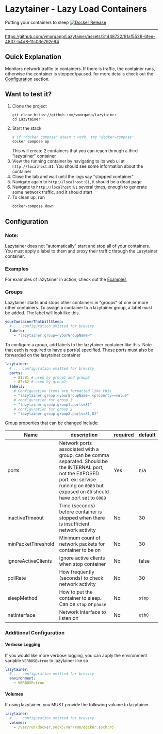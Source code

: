 # Lazytainer - Lazy Load Containers

Putting your containers to sleep
[![Docker Release](https://github.com/vmorganp/Lazytainer/actions/workflows/release.yml/badge.svg)](https://github.com/vmorganp/Lazytainer/actions/workflows/release.yml)

---

https://github.com/vmorganp/Lazytainer/assets/31448722/91af5528-6fee-4837-b4d8-11c03e792e94

## Quick Explanation

Monitors network traffic to containers. If there is traffic, the container runs, otherwise the container is stopped/paused. for more details check out the [Configuration](##Configuration) section.

## Want to test it?

1. Clone the project
   ```
   git clone https://github.com/vmorganp/Lazytainer
   cd Lazytainer
   ```
2. Start the stack
   ```sh
   # if "docker compose" doesn't work, try "docker-compose"
   docker compose up
   ```
   This will create 2 containers that you can reach through a third "lazytainer" container
3. View the running container by navigating to its web ui at `http://localhost:81`. You should see some information about the container
4. Close the tab and wait until the logs say "stopped container"
5. Navigate again to `http://localhost:81`, it should be a dead page
6. Navigate to `http://localhost:81` several times, enough to generate some network traffic, and it should start
7. To clean up, run
   ```sh
   docker-compose down
   ```

## Configuration

### Note:

Lazytainer does not "automatically" start and stop all of your containers. You must apply a label to them and proxy their traffic through the Lazytainer container.

### Examples

For examples of lazytainer in action, check out the [Examples](./examples/)

### Groups

Lazytainer starts and stops other containers in "groups" of one or more other containers. To assign a container to a lazytainer group, a label must be added. The label will look like this.

```yaml
yourContainerThatWillSleep:
  # ... configuration omitted for brevity
  labels:
    - "lazytainer.group=<yourGroupName>"
```

To configure a group, add labels to the lazytainer container like this. Note that each is required to have a port(s) specified. These ports must also be forwarded on the lazytainer container

```yaml
lazytainer:
  # ... configuration omitted for brevity
  ports:
    - 81:81 # used by group1 and group2
    - 82:82 # used by group2
  labels:
    # Configuration items are formatted like this
    - "lazytainer.group.<yourGroupName>.<property>=value"
    # configuration for group 1
    - "lazytainer.group.group1.ports=81"
    # configuration for group 2
    - "lazytainer.group.group2.ports=81,82"
```

Group properties that can be changed include:

| Name               | description                                                                                                                                                                                        | required | default |
| ------------------ | -------------------------------------------------------------------------------------------------------------------------------------------------------------------------------------------------- | -------- | ------- |
| ports              | Network ports associated with a group, can be comma separated. Should be the INTERNAL port, not the EXPOSED port. ex: service running on `8080` but exposed on `80` should have port set to `8080` | Yes      | n/a     |
| inactiveTimeout    | Time (seconds) before container is stopped when there is insufficient network activity                                                                                                             | No       | 30      |
| minPacketThreshold | Minimum count of network packets for container to be on                                                                                                                                            | No       | 30      |
| ignoreActiveClients| Ignore active clients when stop container                                                                                                                                                          | No       | false   |
| pollRate           | How frequently (seconds) to check network activity                                                                                                                                                 | No       | 30      |
| sleepMethod        | How to put the container to sleep. Can be `stop` or `pause`                                                                                                                                        | No       | `stop`  |
| netInterface       | Network interface to listen on                                                                                                                                                                     | No       | `eth0`  |

### Additional Configuration

#### Verbose Logging

If you would like more verbose logging, you can apply the environment variable `VERBOSE=true` to lazytainer like so

```yaml
lazytainer:
  # ... configuration omitted for brevity
  environment:
    - VERBOSE=true
```

#### Volumes

If using lazytainer, you MUST provide the following volume to lazytainer

```yaml
lazytainer:
  # ... configuration omitted for brevity
  volumes:
    - /var/run/docker.sock:/var/run/docker.sock:ro
```
